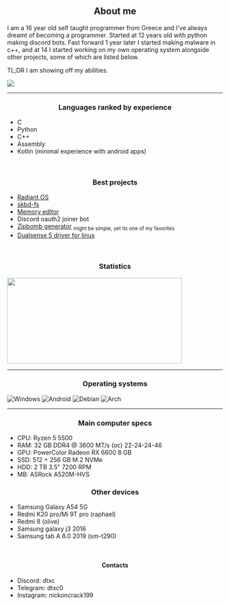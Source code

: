 <h2 align="center">About me</h2>

I am a 16 year old self taught programmer from Greece and I've always dreamt of becoming a programmer. Started at 12 years old with python making discord bots. Fast forward 1 year later I started making malware in c++, and at 14 I started working on my own operating system alongside other projects, some of which are listed below.

TL;DR I am showing off my abilities.
<br>

![](https://komarev.com/ghpvc/?username=dtxc)
<hr>
<h3 align="center">Languages ranked by experience</h3>

+ C
+ Python
+ C++
+ Assembly
+ Kotlin (minimal experience with android apps)

<br>

<h3 align="center">Best projects</h3>

+ [Radiant OS](https://github.com/dtxc/osdev)
+ [skbd-fs](https://github.com/dtxc/skbd-fs)
+ [Memory editor](https://github.com/dtxc/memory-editor)
+ Discord oauth2 joiner bot
+ [Zipbomb generator](https://github.com/dtxc/zipbomb-generator) <sub>might be simple, yet its one of my favorites</sub>
+ [Dualsense 5 driver for linux](https://github.com/dtxc/ds5_linux)

<br>

<h3 align="center">Statistics</h3>
<img align="center" width="90%" height="200" src="https://github-readme-stats.vercel.app/api/top-langs/?username=dtxc&&layout=compact&langs_count=6&theme=dark">

<hr>

<h3 align="center">Operating systems</h3>

![Windows](https://img.shields.io/badge/Windows-Expert-blue?style=flat&logo=windows)
![Android](https://img.shields.io/badge/Android-Expert-blue?style=flat&logo=android)
![Debian](https://img.shields.io/badge/Debian-Expert-blue?style=flat&logo=debian)
![Arch](https://img.shields.io/badge/Arch-Intermediate-yellow?style=flat&logo=arch-linux)

<hr>

<h3 align="center">Main computer specs</h3>

+ CPU: Ryzen 5 5500
+ RAM: 32 GB DDR4 @ 3600 MT/s (oc) 22-24-24-46
+ GPU: PowerColor Radeon RX 6600 8 GB
+ SSD: 512 + 256 GB M.2 NVMe
+ HDD: 2 TB 3.5" 7200 RPM
+ MB:  ASRock A520M-HVS

<h3 align="center">Other devices</h3>

+ Samsung Galaxy A54 5G
+ Redmi K20 pro/Mi 9T pro (raphael)
+ Redmi 8 (olive)
+ Samsung galaxy j3 2016
+ Samsung tab A 8.0 2019 (sm-t290)

<br>

<h4 align="center">Contacts</h4>

+ Discord: dtxc
+ Telegram: dtxc0
+ Instagram: nickoncrack199
